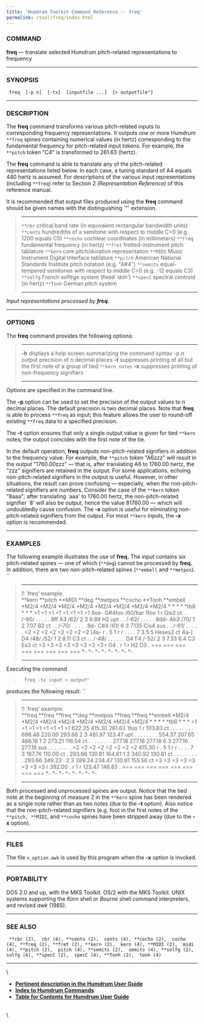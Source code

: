 ```yaml
---
title: 'Humdrum Toolkit Command Reference -- freq'
permalink: /tool/freq/index.html
---
```


### COMMAND

**freq** &mdash; translate selected Humdrum pitch-related representations to
frequency

------------------------------------------------------------------------

### SYNOPSIS

` freq  [-p n]  [-tx]  [inputfile ...]  [> outputfile"]`

------------------------------------------------------------------------

### DESCRIPTION

The **freq** command transforms various pitch-related inputs to
corresponding frequency representations. It outputs one or more Humdrum
`**freq` spines containing numerical values (in hertz) corresponding to
the fundamental frequency for pitch-related input tokens. For example,
the `**pitch` token \"C4\" is transformed to 261.63 (hertz).

The **freq** command is able to translate any of the pitch-related
representations listed below. In each case, a tuning standard of A4
equals 440 hertz is assumed. For descriptions of the various input
representations (including `**freq`) refer to Section 2 *(Representation
Reference)* of this reference manual.

It is recommended that output files produced using the **freq** command
should be given names with the distinguishing \`\"\' extension.

>   ------------ ---------------------------------------------------------------------------
>   `**cbr`      critical band rate (in equivalent rectangular bandwidth units)
>   `**cents`    hundredths of a semitone with respect to middle C=0 (e.g. 1200 equals C5)
>   `**cocho`    cochlear coordinates (in millimeters)
>   `**freq`     fundamental frequency (in hertz)
>   `**fret`     fretted-instrument pitch tablature
>   `**kern`     core pitch/duration representation
>   `**MIDI`     Music Instrument Digital Interface tablature
>   `**pitch`    American National Standards Institute pitch notation (e.g. \"A\#4\")
>   `**semits`   equal-tempered semitones with respect to middle C=0 (e.g. -12 equals C3)
>   `**solfg`    French solfège system (fixed \`doh\')
>   `**specC`    spectral centroid (in hertz)
>   `**Tonh`     German pitch system
>   ------------ ---------------------------------------------------------------------------
>
*Input representations processed by **freq**.*

------------------------------------------------------------------------

### OPTIONS

The **freq** command provides the following options:

>   -------- ---------------------------------------------------------------------------------
>   **-h**   displays a help screen summarizing the command syntax
>   -p *n*   output precision of *n* decimal places
>   **-t**   suppresses printing of all but the first note of a group of tied `**kern notes`
>   **-x**   suppresses printing of non-frequency signifiers
>   -------- ---------------------------------------------------------------------------------
>
Options are specified in the command line.

The **-p** option can be used to set the precision of the output values
to *n* decimal places. The default precision is two decimal places. Note
that **freq** is able to process `**freq` as input; this feature allows
the user to round-off existing `**freq` data to a specified precision.

The **-t** option ensures that only a single output value is given for
tied `**kern` notes; the output coincides with the first note of the
tie.

In the default operation, **freq** outputs non-pitch-related signifiers
in addition to the frequency value. For example, the `**pitch` token
\"A6zzz\" will result in the output \"1760.00zzz\" &mdash; that is, after
translating A6 to 1760.00 hertz, the \"zzz\" signifiers are retained in
the output. For some applications, echoing non-pitch-related signifiers
in the output is useful. However, in other situations, the result can
prove confusing &mdash; especially, when the non-pitch-related signifiers
are numbers. Consider the case of the `**kern` token \"8aaa\"; after
translating \`aaa\' to 1760.00 hertz, the non-pitch-related signifier
\`8\' will also be output, hence the value 81760.00 &mdash; which will
undoubtedly cause confusion. The **-x** option is useful for eliminating
non-pitch-related signifiers from the output. For most `**kern` inputs,
the **-x** option is recommended.

------------------------------------------------------------------------

### EXAMPLES

The following example illustrates the use of **freq.** The input
contains six pitch-related spines &mdash; one of which (`**deg`) cannot be
processed by **freq.** In addition, there are two non-pitch-related
spines (`**embell` and `**metpos`). ``

>   ---------------------- ----------- ----------- --------- ------------ ----------- ---------- ------------
>   !! \`freq\' example.                                                                         
>   \*\*kern               \*\*pitch   \*\*MIDI    \*\*deg   \*\*metpos   \*\*cocho   \*\*Tonh   \*\*embell
>   \*M2/4                 \*M2/4      \*M2/4      \*M2/4    \*M2/4       \*M2/4      \*M2/4     \*M2/4
>   \*                     \*          \*          \*        \*tb8        \*          \*         \*
>   =1                     =1          =1          =1        =1           =1          =1         =1
>   8ee-                   G\#4foo     /60/bar     1foo      1            r           Gis2       ct
>   .                      .           /-60/       .         .            .           .          .
>   8ff                    A3          /62/        2         3            9.89        H2         upt
>   .                      .           /-62/       .         .            .           .          .
>   8dd-                   Ab3         /70/        1         2            7.07        B2         ct
>   .                      .           /-70/       .         .            .           .          .
>   8d-                    C\#4        /61/        6         3            7.135       Cis4       sus
>   .                      .           /-61/       .         .            .           .          .
>   =2                     =2          =2          =2        =2           =2          =2         =2
>   \[4a-                  r           .           5         1            r           r          .
>   .                      .           .           7         3            5.5         Heses2     ct
>   4a-\]                  D4          /48/ /52/   1         2            8.11        C3         ct
>   .                      .           /-48/       .         .            .           .          .
>   .                      D4 F4       /-52/       2         3            7.33 6.4    C3 Es3     ct
>   =3                     =3          =3          =3        =3           =3          =3         =3
>   r                      G4          .           r         1            r           H2 D3      .
>   ===                    ===         ===         ===       ===          ===         ===        ===
>   \*-                    \*-         \*-         \*-       \*-          \*-         \*-        \*-
>   ---------------------- ----------- ----------- --------- ------------ ----------- ---------- ------------
>
Executing the command

> ` freq -tx input > output"`

produces the following result: ``

>   ---------------------- --------------- --------------- --------- ------------ --------------- --------------- ------------
>   !! \`freq\' example.                                                                                          
>   \*\*freq               \*\*freq        \*\*freq        \*\*deg   \*\*metpos   \*\*freq        \*\*freq        \*\*embell
>   \*M2/4                 \*M2/4          \*M2/4          \*M2/4    \*M2/4       \*M2/4          \*M2/4          \*M2/4
>   \*                     \*              \*              \*        \*tb8        \*              \*              \*
>   =1                     =1              =1              =1        =1           =1              =1              =1
>   622.25                 415.30          261.63          1foo      1            r               103.83          ct
>   .                      .               .               .         .            .               .               .
>   698.46                 220.00          293.66          2         3            481.97          123.47          upt
>   .                      .               .               .         .            .               .               .
>   554.37                 207.65          466.16          1         2            273.21          116.54          ct
>   .                      .               .               .         .            .               .               .
>   277.18                 277.18          277.18          6         3            277.16          277.18          sus
>   .                      .               .               .         .            .               .               .
>   =2                     =2              =2              =2        =2           =2              =2              =2
>   415.30                 r               .               5         1            r               r               .
>   .                      .               .               7         3            187.76          110.00          ct
>   .                      293.66          130.81 164.81   1         2            340.92          130.81          ct
>   .                      .               .               .         .            .               .               .
>   .                      293.66 349.23   .               2         3            289.24 234.47   130.81 155.56   ct
>   =3                     =3              =3              =3        =3           =3              =3              =3
>   r                      392.00          .               r         1            r               123.47 146.83   .
>   ===                    ===             ===             ===       ===          ===             ===             ===
>   \*-                    \*-             \*-             \*-       \*-          \*-             \*-             \*-
>   ---------------------- --------------- --------------- --------- ------------ --------------- --------------- ------------
>
Both processed and unprocessed spines are output. Notice that the tied
note at the beginning of measure 2 in the `**kern` spine has been
rendered as a single note rather than as two notes (due to the **-t**
option). Also notice that the non-pitch-related signifiers (e.g. foo) in
the first notes of the `**pitch, **MIDI`, and `**cocho` spines have been
stripped away (due to the **-x** option).

------------------------------------------------------------------------

### FILES

The file `x_option.awk` is used by this program when the **-x** option
is invoked.

------------------------------------------------------------------------

### PORTABILITY

DOS 2.0 and up, with the MKS Toolkit. OS/2 with the MKS Toolkit. UNIX
systems supporting the *Korn* shell or *Bourne* shell command
interpreters, and revised *awk* (1985).

------------------------------------------------------------------------

### SEE ALSO

` **cbr (2),  cbr (4), **cents (2),  cents (4), **cocho (2),  cocho (4), **freq (2), **fret (2), **kern (2),  kern (4), **MIDI (2),  midi (4), **pitch (2),  pitch (4), **semits (2),  semits (4), **solfg (2),  solfg (4), **specC (2),  specC (4), **Tonh (2),  tonh (4)`

------------------------------------------------------------------------

\

-   [**Pertinent description in the Humdrum User
    Guide**](../guide04.html#Frequency)
-   [**Index to Humdrum Commands**](../commands.toc.html)
-   [**Table for Contents for Humdrum User Guide**](../guide.toc.html)

\
\
